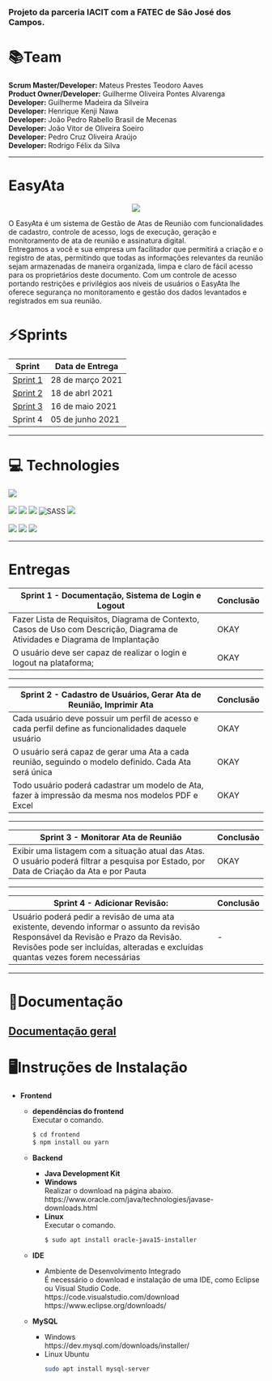### Projeto da parceria IACIT com a FATEC de São José dos Campos. 


# 📚Team  
**Scrum Master/Developer:** Mateus Prestes Teodoro Aaves   
**Product Owner/Developer:** Guilherme Oliveira Pontes Alvarenga  
**Developer:** Guilherme Madeira da Silveira  
**Developer:** Henrique Kenji Nawa  
**Developer:** João Pedro Rabello Brasil de Mecenas</br>
**Developer:** João Vitor de Oliveira Soeiro</br>
**Developer:** Pedro Cruz Oliveira Araújo</br>
**Developer:** Rodrigo Félix da Silva  

<hr>

# EasyAta
<p align="center">
 <img src='https://i.imgur.com/Zn4ICGa.png'> </p>

O EasyAta é um sistema de Gestão de Atas de Reunião com funcionalidades de cadastro, controle de acesso, logs de execução, geração e monitoramento de ata de reunião e assinatura digital.</br>
Entregamos a você e sua empresa um facilitador que permitirá a criação e o registro de atas, permitindo que todas as informações relevantes da reunião sejam armazenadas de maneira organizada, limpa e claro de fácil acesso para os proprietários deste documento. Com um controle de acesso portando restrições e privilégios aos níveis de usuários o EasyAta lhe oferece segurança no monitoramento e gestão dos dados levantados e registrados em sua reunião.

# ⚡Sprints
| Sprint                                                              | Data de Entrega |
| ------------------------------------------------------------------- | --------------- |
| [Sprint 1](https://github.com/DaviNeves0/EasyATA/tree/Login-RegisterDB) | 28 de março 2021     |
| [Sprint 2](https://github.com/DaviNeves0/EasyATA/tree/Register-GenerateMinutes/Print) | 18 de abrl  2021     |
| [Sprint 3](https://github.com/DaviNeves0/EasyATA/tree/docList) | 16 de maio  2021     |
| Sprint 4 | 05 de junho 2021     |

<hr>



# 💻 Technologies

![](https://i.ibb.co/9bMTdSP/API4-GITHUB.png)</br>
</br>
<img src="https://img.shields.io/badge/HTML5-E34F26?style=for-the-badge&logo=html5&logoColor=white"> <img src="https://img.shields.io/badge/CSS3-1572B6?style=for-the-badge&logo=css3&logoColor=white"> <img src="https://img.shields.io/badge/JavaScript-F7DF1E?style=for-the-badge&logo=javascript&logoColor=black"> <img alt="SASS" src="https://img.shields.io/badge/SASS%20-hotpink.svg?&style=for-the-badge&logo=SASS&logoColor=white"/>                           <img src="https://img.shields.io/badge/React-20232A?style=for-the-badge&logo=react&logoColor=61DAFB"> <br><br> <img src="https://img.shields.io/badge/Java-ED8B00?style=for-the-badge&logo=java&logoColor=white">  <img src="https://img.shields.io/badge/Spring-6DB33F?style=for-the-badge&logo=spring&logoColor=white"> <img src="https://img.shields.io/badge/MySQL-00000F?style=for-the-badge&logo=mysql&logoColor=white"> 


<hr>

# Entregas 

 
| Sprint 1 - Documentação, Sistema de Login e Logout                  | Conclusão|
| ------------------------------------------------------------------- | --------------- |
|   Fazer  Lista de Requisitos, Diagrama de Contexto, Casos de Uso com Descrição, Diagrama de Atividades e Diagrama de Implantação | OKAY   |
| O usuário deve ser capaz de realizar o login e logout na plataforma; | OKAY |

<hr>

| Sprint 2 - Cadastro de Usuários, Gerar Ata de Reunião, Imprimir Ata | Conclusão |
| ------------------------------------------------------------------- | --------------- |
| Cada usuário deve possuir um perfil de acesso e cada perfil define as funcionalidades daquele usuário | OKAY |
| O usuário será capaz de gerar uma Ata a cada reunião, seguindo o modelo definido. Cada Ata será única | OKAY |
| Todo usuário poderá cadastrar um modelo de Ata, fazer à impressão da mesma nos modelos PDF e Excel    | OKAY |

<hr>

| Sprint 3 - Monitorar Ata de Reunião                                 | Conclusão |
| ------------------------------------------------------------------- | --------------- |
| Exibir uma listagem com a situação atual das Atas. O usuário poderá filtrar a pesquisa por Estado, por Data de Criação da Ata e por Pauta| OKAY |

<hr>


| Sprint 4 - Adicionar Revisão:                                       | Conclusão |
| ------------------------------------------------------------------- | --------------- |
|  Usuário poderá pedir a revisão de uma ata existente, devendo informar o assunto da revisão Responsável da Revisão e Prazo da Revisão. Revisões pode ser incluídas, alteradas e excluídas quantas vezes forem necessárias|   -   |



<hr>

# 📓Documentação

## <a href="https://github.com/DaviNeves0/EasyATA/blob/docList/Documento%20de%20Visao%20EasyATA.docx">Documentação geral</a>

# 🖥Instruções de Instalação
<ul>
  <li><b>Frontend</b></li>
    <ul>
    <li><b>dependências do frontend</b></li> 
     Executar o comando.<br/>
     
```bash
$ cd frontend
$ npm install ou yarn
```     
</ul>
<ul>
 <li><b>Backend</b></li>
 <ul>
  <li><b>Java Development Kit</b></li>
    <li><b>Windows</b></li> Realizar o download na página abaixo.<br/>https://www.oracle.com/java/technologies/javase-downloads.html
    <li><b>Linux</b></li> Executar o comando.<br/>

```bash
$ sudo apt install oracle-java15-installer
```
   
  </ul>
</ul>

<ul>
  <li><b>IDE</b></li>
    <ul>
    <li>Ambiente de Desenvolvimento Integrado</b></li> É necessário o download e instalação de uma IDE, como Eclipse ou Visual Studio Code.<br/>https://code.visualstudio.com/download
    https://www.eclipse.org/downloads/
        
  </ul>
</ul>

<ul>
  <li><b>MySQL</b></li>
    <ul>
    <li>Windows</b></li>https://dev.mysql.com/downloads/installer/
    <li>Linux Ubuntu</b></li>
  
  ```bash
  sudo apt install mysql-server
  ```
        
  </ul>
</ul>
